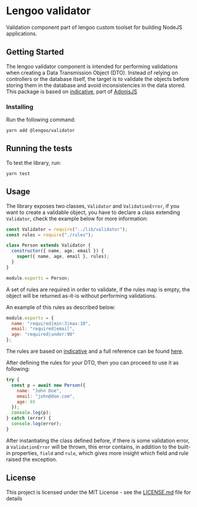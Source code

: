 # Lengoo validator

Validation component part of lengoo custom toolset for building NodeJS applications.

## Getting Started

The lengoo validator component is intended for performing validations when creating a Data Transmission Object (DTO). Instead of relying on controllers or the database itself, the target is to validate the objects before storing them in the database and avoid inconsistencies in the data stored. This package is based on [indicative](https://indicative.adonisjs.com/), part of [AdonisJS](https://adonisjs.com/)

### Installing

Run the following command:

```
yarn add @lengoo/validator
```

## Running the tests

To test the library, run:

```
yarn test
```

## Usage

The library exposes two classes, `Validator` and `ValidationError`, if you want to create a validable object, you have to declare a class extending `Validator`, check the example below for more information:

```javascript
const Validator = require("../lib/validator");
const rules = require("./rules");

class Person extends Validator {
  constructor({ name, age, email }) {
    super({ name, age, email }, rules);
  }
}

module.exports = Person;
```

A set of rules are required in order to validate, if the rules map is empty, the object will be returned as-it-is without performing validations.

An example of this rules as described below:

```javascript
module.exports = {
  name: "required|min:3|max:10",
  email: "required|email",
  age: "required|under:90"
};
```

The rules are based on [indicative](https://indicative.adonisjs.com/) and a full reference can be found [here](https://indicative.adonisjs.com/).

After defining the rules for your DTO, then you can proceed to use it as following:

```javascript
try {
  const p = await new Person({
    name: "John Doe",
    email: "john@doe.com",
    age: 65
  });
  console.log(p);
} catch (error) {
  console.log(error);
}
```

After instantiating the class defined before, if there is some validation error, a `ValidationError` will be thrown, this error contains, in addition to the built-in properties, `field` and `rule`, which gives more insight which field and rule raised the exception.

## License

This project is licensed under the MIT License - see the [LICENSE.md](LICENSE.md) file for details
